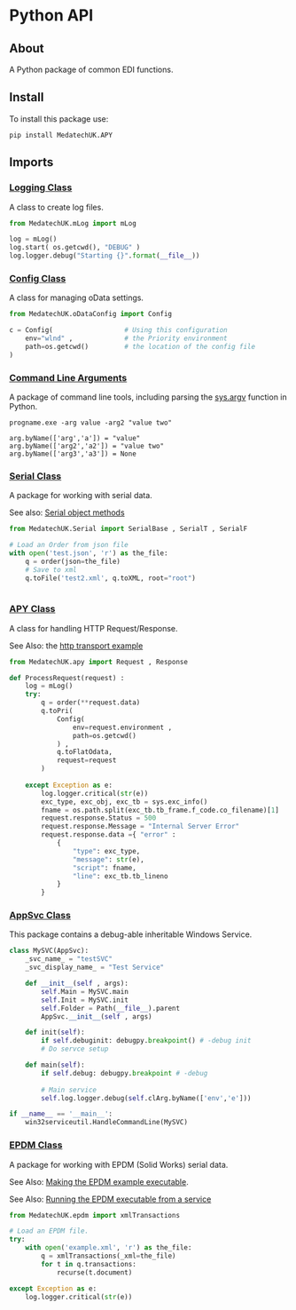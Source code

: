 # Python API

## About

A Python package of common EDI functions.

## Install

To install this package use:
```
pip install MedatechUK.APY
```

## Imports

### [Logging Class](https://github.com/MedatechUK/Medatech.APY/blob/main/docs/log.md "Logging Class")

A class to create log files.

```python
from MedatechUK.mLog import mLog

log = mLog()
log.start( os.getcwd(), "DEBUG" )
log.logger.debug("Starting {}".format(__file__)) 

```

### [Config Class](https://github.com/MedatechUK/Medatech.APY/blob/main/docs/oDataConfig.md "Config Class")

A class for managing oData settings.

```python
from MedatechUK.oDataConfig import Config

c = Config(	                 # Using this configuration
    env="wlnd" ,    	     # the Priority environment
    path=os.getcwd()    	 # the location of the config file
)

```

### [Command Line Arguments](https://github.com/MedatechUK/Medatech.APY/blob/main/docs/cl.md "Command Line Arguments")

A package of command line tools, including parsing the [sys.argv](https://docs.python.org/3/library/sys.html "sys.argv") function in Python.

```
progname.exe -arg value -arg2 "value two"
```

```
arg.byName(['arg','a']) = "value"
arg.byName(['arg2','a2']) = "value two"
arg.byName(['arg3','a3']) = None
```

### [Serial Class](https://github.com/MedatechUK/Medatech.APY/blob/main/docs/serial.md "Serial Class")

A package for working with serial data.

See also: [Serial object methods](https://github.com/MedatechUK/Medatech.APY/blob/main/docs/serialmethod.md "Serial object methods")

```python
from MedatechUK.Serial import SerialBase , SerialT , SerialF

# Load an Order from json file
with open('test.json', 'r') as the_file:        
    q = order(json=the_file)
    # Save to xml
    q.toFile('test2.xml', q.toXML, root="root")
	
```

### [APY Class](https://github.com/MedatechUK/Medatech.APY/blob/main/docs/apy.md "APY Class")

A class for handling HTTP Request/Response.

See Also: the [http transport example](https://github.com/MedatechUK/Medatech.APY/blob/main/transport/web "http Transport")

```python
from MedatechUK.apy import Request , Response

def ProcessRequest(request) :
    log = mLog()
    try:
        q = order(**request.data)            
        q.toPri(
            Config(
                env=request.environment , 
                path=os.getcwd()
            ) , 
            q.toFlatOdata, 
            request=request 
        )        
    
    except Exception as e:
        log.logger.critical(str(e))
        exc_type, exc_obj, exc_tb = sys.exc_info()
        fname = os.path.split(exc_tb.tb_frame.f_code.co_filename)[1]        
        request.response.Status = 500
        request.response.Message = "Internal Server Error"
        request.response.data ={ "error" :
            {
                "type": exc_type,
                "message": str(e),
                "script": fname,
                "line": exc_tb.tb_lineno
            }
        } 
```

### [AppSvc Class](https://github.com/MedatechUK/Medatech.APY/blob/main/docs/svc.md  "AppSvc Class")

This package contains a debug-able inheritable Windows Service.

```python
class MySVC(AppSvc):    
    _svc_name_ = "testSVC"
    _svc_display_name_ = "Test Service"    

    def __init__(self , args):    
        self.Main = MySVC.main   
        self.Init = MySVC.init   
        self.Folder = Path(__file__).parent         
        AppSvc.__init__(self , args)

    def init(self):
        if self.debuginit: debugpy.breakpoint() # -debug init
        # Do servce setup

    def main(self):       
        if self.debug: debugpy.breakpoint # -debug          
        
        # Main service    
        self.log.logger.debug(self.clArg.byName(['env','e']))

if __name__ == '__main__':    
    win32serviceutil.HandleCommandLine(MySVC)    

```  

### [EPDM Class](https://github.com/MedatechUK/Medatech.APY/blob/main/docs/epdm.md "EPDM Class")

A package for working with EPDM (Solid Works) serial data.

See Also: [Making the EPDM example executable](https://github.com/MedatechUK/Medatech.APY/blob/main/transport/cl "Command Line Transport").

See Also: [Running the EPDM executable from a service](https://github.com/MedatechUK/Medatech.APY/blob/main/transport/service "Service Transport")

```python
from MedatechUK.epdm import xmlTransactions

# Load an EPDM file.
try:
    with open('example.xml', 'r') as the_file:        
        q = xmlTransactions(_xml=the_file)
        for t in q.transactions:
            recurse(t.document)

except Exception as e:
    log.logger.critical(str(e))
	
```